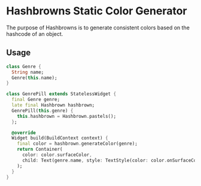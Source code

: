 # Hashbrowns Static Color Generator

The purpose of Hashbrowns is to generate consistent colors based on the hashcode of an object.

## Usage

```dart
class Genre {
  String name;
  Genre(this.name);
}

class GenrePill extends StatelessWidget {
  final Genre genre;
  late final Hashbrown hashbrown;
  GenrePill(this.genre) {
    this.hashbrown = Hashbrown.pastels();
  };

  @override
  Widget build(BuildContext context) {
    final color = hashbrown.generateColor(genre);
    return Container(
      color: color.surfaceColor,
      child: Text(genre.name, style: TextStyle(color: color.onSurfaceColor))
    );
  }
}

```
